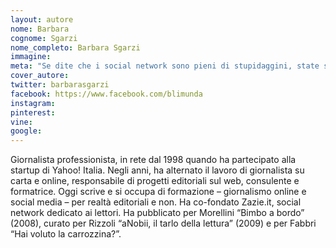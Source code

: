 ```yaml
---
layout: autore
nome: Barbara
cognome: Sgarzi
nome_completo: Barbara Sgarzi
immagine:
meta: "Se dite che i social network sono pieni di stupidaggini, state seguendo le persone sbagliate."
cover_autore:
twitter: barbarasgarzi
facebook: https://www.facebook.com/blimunda
instagram:
pinterest:
vine:
google:
---
```


Giornalista professionista, in rete dal 1998 quando ha partecipato alla startup di Yahoo! Italia. Negli anni, ha alternato il lavoro di giornalista su carta e online, responsabile di progetti editoriali sul web, consulente e formatrice. Oggi scrive e si occupa di formazione – giornalismo online e social media – per realtà editoriali e non. Ha co-fondato Zazie.it, social network dedicato ai lettori. Ha pubblicato per Morellini “Bimbo a bordo” (2008), curato per Rizzoli “aNobii, il tarlo della lettura” (2009) e per Fabbri “Hai voluto la carrozzina?”.